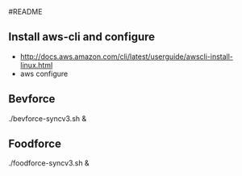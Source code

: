 #README

## Install aws-cli and configure
- http://docs.aws.amazon.com/cli/latest/userguide/awscli-install-linux.html
- aws configure

## Bevforce
./bevforce-syncv3.sh &

## Foodforce
./foodforce-syncv3.sh &
